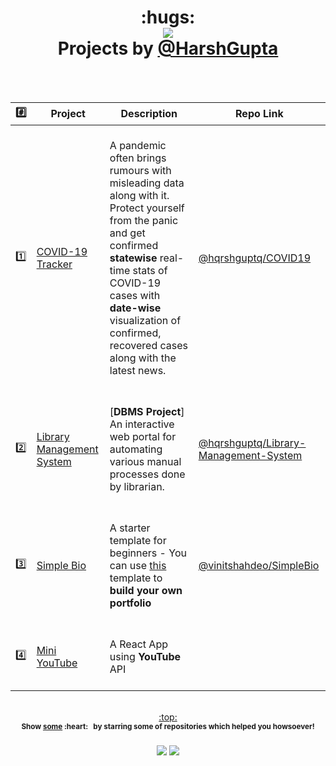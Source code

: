 <h1 align="center">:hugs:<br>
  <a href="https://github.com/hqrshguptq"><img src="https://awesome.re/badge.svg"/></a> <br>Projects by <a href="https://github.com/hqrshguptq">@HarshGupta</a>
</h1>
<br><br>

| :hash: | Project | Description | Repo Link |
|:--------:|---------|-------------|-----------|
| :one: | [COVID-19 Tracker](https://updatingsoon) |  <br>A pandemic often brings rumours with misleading data along with it. Protect yourself from the panic and get confirmed **statewise** real-time stats of COVID-19 cases with **date-wise** visualization of confirmed, recovered cases along with the latest news. <br><br> | [@hqrshguptq/COVID19](https://github.com/hqrshguptq/COVID19)  |
| :two: | [Library Management System](https:updatingsoon) | <br>[**DBMS Project**] An interactive web portal for automating various manual processes done by librarian.<br><br> | [@hqrshguptq/Library-Management-System](https://github.com/hqrshguptq/Library-Management-System) |
| :three: | [Simple Bio](https://github.com/hqrshguptq/hqrshguptq.github.io) | <br>A starter template for beginners - You can use [this](https://github.com/vinitshahdeo/SimpleBio) template to **build your own portfolio** <br><br>| [@vinitshahdeo/SimpleBio](https://github.com/hqrshguptq/SimpleBio) |
| :four: | [Mini YouTube](https://updatingsoon/) | <br>A React App using **YouTube** API<br><br> | [](https://github.com/hqrshguptq/updatingsoon)


<p align="center"><br><a href="#hugs-bragging-projects-by-hqrshguptq--">:top:</a><br><sup><strong>Show <a href="https://github.com/hqrshguptq?tab=repositories">some</a>&nbsp;:heart:&nbsp; &nbsp;by starring some of repositories which helped you howsoever!<strong></sup><br><br><a href="https://twitter.com/hqrshguptq"> <img src="https://img.shields.io/twitter/follow/Vinit_Shahdeo?style=social" /></a> <a href="https://github.com/hqrshguptq/"><img src="https://img.shields.io/github/followers/vinitshahdeo.svg?label=Follow%20@vinitshahdeo&style=social"> </a><br></p>
